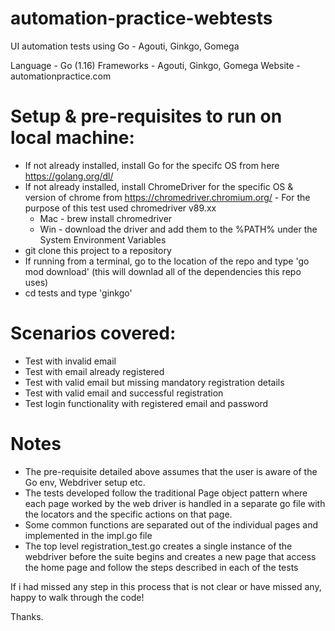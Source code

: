 # automation-practice-webtests

UI automation tests using Go - Agouti, Ginkgo, Gomega

Language - Go (1.16)
Frameworks - Agouti, Ginkgo, Gomega
Website - automationpractice.com

# Setup & pre-requisites to run on local machine:
 - If not already installed, install Go for the specifc OS from here https://golang.org/dl/
 - If not already installed, install ChromeDriver for the specific OS & version of chrome from https://chromedriver.chromium.org/ - For the purpose of this test
   used chromedriver v89.xx 
      - Mac - brew install chromedriver 
      - Win - download the driver and add them to the %PATH% under the System Environment Variables
- git clone this project to a repository
- If running from a terminal, go to the location of the repo and type 'go mod download' (this will downlad all of the dependencies this repo uses)
- cd tests and type 'ginkgo'

# Scenarios covered:
- Test with invalid email
- Test with email already registered
- Test with valid email but missing mandatory registration details
- Test with valid email and successful registration
- Test login functionality with registered email and password

# Notes
- The pre-requisite detailed above assumes that the user is aware of the Go env, Webdriver setup etc.
- The tests developed follow the traditional Page object pattern where each page worked by the web driver is handled in a separate go file with the locators and the   specific actions on that page.
- Some common functions are separated out of the individual pages and implemented in the impl.go file
- The top level registration_test.go creates a single instance of the webdriver before the suite begins and creates a new page that access the home page and follow 
  the steps described in each of the tests

If i had missed any step in this process that is not clear or have missed any, happy to walk through the code!

Thanks.
